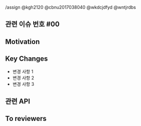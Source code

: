 
/assign @kgh2120 @cbnu2017038040 @wkdcjdfyd @wntjrdbs

## 관련 이슈 번호 #00

<!-- 00을 지우고 gitlab 이슈 번호를 넣어주세요. 링크가 생성됩니다  -->

## Motivation

<!-- 작업한 대용에 대한 설명 -->

## Key Changes

<!-- 작업한 내용의 주요 변경 사항에 대한 나열 -->

- 변경 사항 1
- 변경 사항 2
- 변경 사항 3

## 관련 API

<!-- 노션 링크 작성 -->

## To reviewers

<!-- 이 PR을 확인할 Code Reviewer에게 남길 메시지 
    ex) OO 로직이 위주로 확인 부탁드려요
-->


